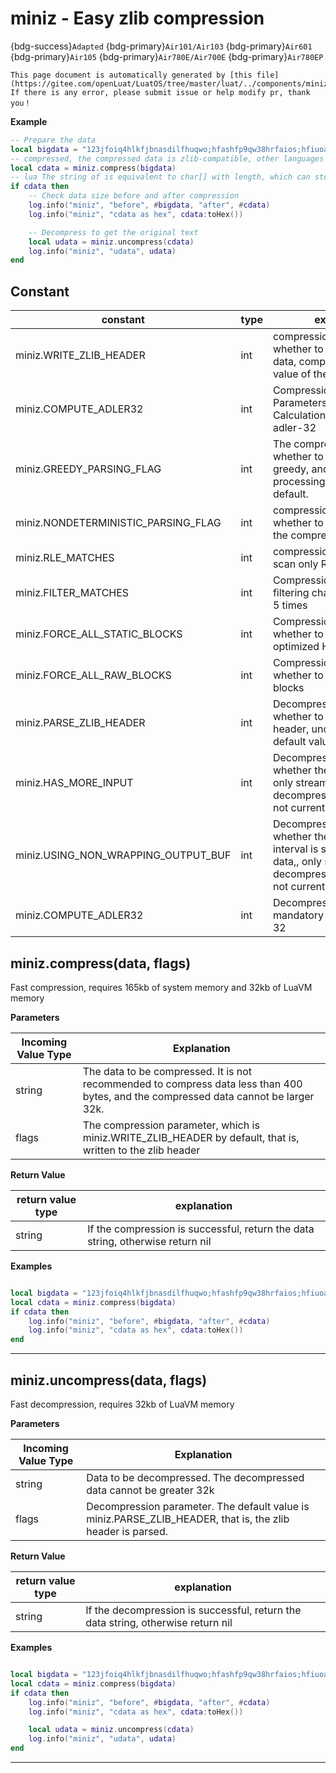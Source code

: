 # miniz - Easy zlib compression

{bdg-success}`Adapted` {bdg-primary}`Air101/Air103` {bdg-primary}`Air601` {bdg-primary}`Air105` {bdg-primary}`Air780E/Air700E` {bdg-primary}`Air780EP`

```{note}
This page document is automatically generated by [this file](https://gitee.com/openLuat/LuatOS/tree/master/luat/../components/miniz/luat_lib_miniz.c). If there is any error, please submit issue or help modify pr, thank you！
```


**Example**

```lua
-- Prepare the data
local bigdata = "123jfoiq4hlkfjbnasdilfhuqwo;hfashfp9qw38hrfaios;hfiuoaghfluaeisw"
-- compressed, the compressed data is zlib-compatible, other languages can be decompressed through zlib-related libraries
local cdata = miniz.compress(bigdata) 
-- lua The string of is equivalent to char[] with length, which can store all data including 0x 00
if cdata then
    -- Check data size before and after compression
    log.info("miniz", "before", #bigdata, "after", #cdata)
    log.info("miniz", "cdata as hex", cdata:toHex())

    -- Decompress to get the original text
    local udata = miniz.uncompress(cdata)
    log.info("miniz", "udata", udata)
end

```

## Constant

|constant | type | explanation|
|-|-|-|
|miniz.WRITE_ZLIB_HEADER|int|compression parameter, whether to write zlib header data, compress the default value of the function|
|miniz.COMPUTE_ADLER32|int|Compression/Decompression Parameters, Calculation/Verification adler-32|
|miniz.GREEDY_PARSING_FLAG|int|The compression parameter, whether to process quickly greedy, and the slower processing mode is used by default.|
|miniz.NONDETERMINISTIC_PARSING_FLAG|int|compression parameters, whether to quickly initialize the compressor|
|miniz.RLE_MATCHES|int|compression parameters, scan only RLE|
|miniz.FILTER_MATCHES|int|Compression parameter, filtering characters less than 5 times|
|miniz.FORCE_ALL_STATIC_BLOCKS|int|Compression parameter, whether to disable the optimized Huffman table.|
|miniz.FORCE_ALL_RAW_BLOCKS|int|Compression parameter, whether to only use raw blocks|
|miniz.PARSE_ZLIB_HEADER|int|Decompression parameter, whether to process the zlib header, uncompress the default value of the function.|
|miniz.HAS_MORE_INPUT|int|Decompression parameters, whether there is more data, only streaming decompression is available, not currently supported|
|miniz.USING_NON_WRAPPING_OUTPUT_BUF|int|Decompression parameters, whether the decompression interval is sufficient for all data,, only streaming decompression is available, not currently supported|
|miniz.COMPUTE_ADLER32|int|Decompression parameters, mandatory verification adler-32|


## miniz.compress(data, flags)



Fast compression, requires 165kb of system memory and 32kb of LuaVM memory

**Parameters**

|Incoming Value Type | Explanation|
|-|-|
|string|The data to be compressed. It is not recommended to compress data less than 400 bytes, and the compressed data cannot be larger 32k.|
|flags|The compression parameter, which is miniz.WRITE_ZLIB_HEADER by default, that is, written to the zlib header|

**Return Value**

|return value type | explanation|
|-|-|
|string|If the compression is successful, return the data string, otherwise return nil|

**Examples**

```lua

local bigdata = "123jfoiq4hlkfjbnasdilfhuqwo;hfashfp9qw38hrfaios;hfiuoaghfluaeisw"
local cdata = miniz.compress(bigdata)
if cdata then
    log.info("miniz", "before", #bigdata, "after", #cdata)
    log.info("miniz", "cdata as hex", cdata:toHex())
end


```

---

## miniz.uncompress(data, flags)



Fast decompression, requires 32kb of LuaVM memory

**Parameters**

|Incoming Value Type | Explanation|
|-|-|
|string|Data to be decompressed. The decompressed data cannot be greater 32k|
|flags|Decompression parameter. The default value is miniz.PARSE_ZLIB_HEADER, that is, the zlib header is parsed.|

**Return Value**

|return value type | explanation|
|-|-|
|string|If the decompression is successful, return the data string, otherwise return nil|

**Examples**

```lua

local bigdata = "123jfoiq4hlkfjbnasdilfhuqwo;hfashfp9qw38hrfaios;hfiuoaghfluaeisw"
local cdata = miniz.compress(bigdata)
if cdata then
    log.info("miniz", "before", #bigdata, "after", #cdata)
    log.info("miniz", "cdata as hex", cdata:toHex())

    local udata = miniz.uncompress(cdata)
    log.info("miniz", "udata", udata)
end

```

---

